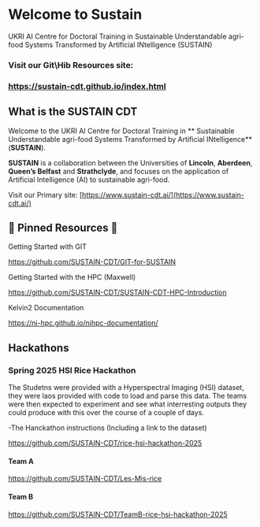 # Welcome to Sustain
UKRI AI Centre for Doctoral Training in Sustainable Understandable agri-food Systems Transformed by Artificial INtelligence (SUSTAIN)

### Visit our Git\Hib Resources site:
### https://sustain-cdt.github.io/index.html


## What is the SUSTAIN CDT
Welcome to the UKRI AI Centre for Doctoral Training in ** Sustainable Understandable agri-food Systems Transformed by Artificial INtelligence** (**SUSTAIN**).

**SUSTAIN** is a collaboration between the Universities of **Lincoln**, **Aberdeen**, **Queen’s Belfast** and **Strathclyde**, and focuses on the application of Artificial Intelligence (AI) to sustainable agri-food.

Visit our Primary site: [https://www.sustain-cdt.ai/](https://www.sustain-cdt.ai/)



## 📌 Pinned Resources 📌

Getting Started with GIT

https://github.com/SUSTAIN-CDT/GIT-for-SUSTAIN

Getting Started with the HPC (Maxwell)

https://github.com/SUSTAIN-CDT/SUSTAIN-CDT-HPC-Introduction

Kelvin2 Documentation

https://ni-hpc.github.io/nihpc-documentation/

## Hackathons

### Spring 2025 HSI Rice Hackathon
The Studetns were provided with a Hyperspectral Imaging (HSI) dataset, they were laos provided with code to load and parse this data.
The teams were then expected to experiment and see what interresting outputs they could produce with this over the course of a couple of days.

-The Hanckathon instructions (Including a link to the dataset)

https://github.com/SUSTAIN-CDT/rice-hsi-hackathon-2025



#### Team A
https://github.com/SUSTAIN-CDT/Les-Mis-rice

#### Team B
https://github.com/SUSTAIN-CDT/TeamB-rice-hsi-hackathon-2025
